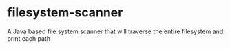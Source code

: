 # filesystem-scanner
A Java based file system scanner that will traverse the entire filesystem and print each path
